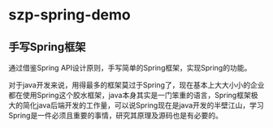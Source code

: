 # szp-spring-demo
## 手写Spring框架
通过借鉴Spring API设计原则，手写简单的Spring框架，实现Spring的功能。

对于java开发来说，用得最多的框架莫过于Spring了，现在基本上大大小小的企业都在使用Spring这个胶水框架，java本身其实是一门笨重的语言，Spring框架极大的简化java后端开发的工作量，可以说Spring现在是java开发的半壁江山，学习Spring是一件必须且重要的事情，研究其原理及源码也是有必要的。

